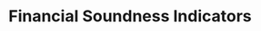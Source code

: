 ---
actual_indicator_available: null
actual_indicator_available_description: null
comments_and_limitations: null
data_non_statistical: true
date_metadata_updated: null
date_of_national_source_publication: null
disaggregation_categories: null
disaggregation_geography: null
goal_meta_link: http://unstats.un.org/sdgs/files/metadata-compilation/Metadata-Goal-10.pdf
goal_meta_link_page: 7
graph: null
graph_status_notes: checking
graph_title: Financial Soundness Indicators
graph_type: null
graph_type_description: null
has_metadata: false
indicator: 10.5.1
indicator_definition: ''
indicator_name: Financial Soundness Indicators
indicator_sort_order: 10-05-01
indicator_variable: null
international_and_national_references: null
layout: indicator
method_of_computation: ''
periodicity: null
permalink: /10-5-1/
published: false
rationale_interpretation: ''
reporting_status: notstarted
scheduled_update_by_SDG_team: null
scheduled_update_by_national_source: null
sdg_goal: 10
source_active_1: true
source_agency_staff_email_1: null
source_agency_staff_name_1: null
source_agency_survey_dataset_1: null
source_notes_1: null
source_title_1: null
source_url_1: null
target: Improve the regulation and monitoring of global financial markets and institutions
  and strengthen the implementation of such regulations.
target_id: '10.5'
time_period: null
title: Financial Soundness Indicators
un_custodial_agency: IMF
un_designated_tier: '3'
unit_of_measure: null
variable_description: null
variable_notes: null
---